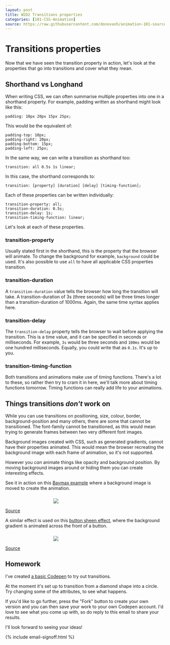 ```yaml
---
layout: post
title: W2D2 Transitions properties
categories: [101-CSS-Animation]
source: https://raw.githubusercontent.com/donovanh/animation-101-source/master/src/_posts/2015-03-01-101W2D2.md
---
```


# Transitions properties

Now that we have seen the transition property in action, let's look at the properties that go into transitions and cover what they mean.

## Shorthand vs Longhand

When writing CSS, we can often summarise multiple properties into one in a shorthand property. For example, padding written as shorthand might look like this:

    padding: 10px 20px 15px 25px;

This would be the equivalent of:

    padding-top: 10px;
    padding-right: 20px;
    padding-bottom: 15px;
    padding-left: 25px;

In the same way, we can write a transition as shorthand too:

    transition: all 0.5s 1s linear;

In this case, the shorthand corresponds to:

    transition: [property] [duration] [delay] [timing-function];

Each of these properties can be written individually:

    transition-property: all;
    transition-duration: 0.5s;
    transition-delay: 1s;
    transition-timing-function: linear;

Let's look at each of these properties.

### transition-property

Usually stated first in the shorthand, this is the property that the browser will animate. To change the background for example, `background` could be used. It's also possible to use `all` to have all applicable CSS properties transition.

### transition-duration

A `transition-duration` value tells the browser how long the transition will take. A transition-duration of 3s (three seconds) will be three times longer than a transition-duration of 1000ms. Again, the same time syntax applies here.

### transition-delay

The `transition-delay` property tells the browser to wait before applying the transition. This is a time value, and it can be specified in seconds or milliseconds. For example, `3s` would be three seconds and `100ms` would be one hundred milliseconds. Equally, you could write that as `0.1s`. It's up to you.

### transition-timing-function

Both transitions and animations make use of timing functions. There's a lot to these, so rather then try to cram it in here, we'll talk more about timing functions tomorrow. Timing functions can really add life to your animations.

## Things transitions *don't* work on

While you can use transitions on positioning, size, colour, border, background-position and many others, there are some that cannot be transitioned. The font-family cannot be transitioned, as this would mean trying to generate frames between two very different font images.

Background images created with CSS, such as generated gradients, cannot have their properties animated. This would mean the browser recreating the background image with each frame of animation, so it's not supported.

However you *can* animate things like opacity and background position. By moving background images around or hiding them you can create interesting effects.

See it in action on this [Baymax example](http://cssanimation.rocks/baymax/) where a background image is moved to create the animation.

<div class="example">
  <img src="http://s3.amazonaws.com/course-images/baymax.gif" style="max-width: 200px; margin: 24px auto 0; display: block;">
  <p class="source"><a href="http://cssanimation.rocks/baymax/">Source</a></p>
</div>

A similar effect is used on this [button sheen effect](https://cssanimation.rocks/pseudo-elements/), where the background gradient is animated across the front of a button.

<div class="example">
  <img src="http://s3.amazonaws.com/course-images/sheen.gif" style="max-width: 200px; margin: 24px auto 0; display: block;">
  <p class="source"><a href="https://cssanimation.rocks/pseudo-elements/">Source</a></p>
</div>

<div class="callout">
  <h2>Homework</h2>

  <p>I've created <a href="http://codepen.io/donovanh/pen/NPYNGa?editors=110">a basic Codepen</a> to try out transitions.</p>

  <p>At the moment it's set up to transition from a diamond shape into a circle. Try changing some of the attributes, to see what happens.</p>

  <p>If you'd like to go further, press the "Fork" button to create your own version and you can then save your work to your own Codepen account. I'd love to see what you come up with, so do reply to this email to share your results.</p>

</div>

I'll look forward to seeing your ideas!

{% include email-signoff.html %}


